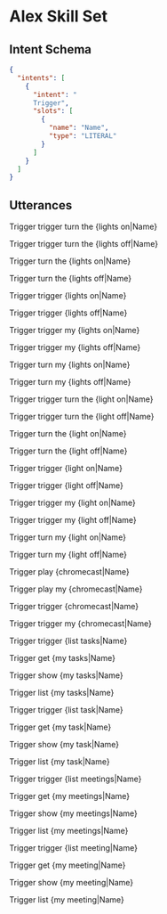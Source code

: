 # Alex Skill Set


## Intent Schema

```json
{
  "intents": [
    {
      "intent": "
      Trigger",
      "slots": [
        {
          "name": "Name",
          "type": "LITERAL"
        }
      ]
    }
  ]
}
```

## Utterances

Trigger trigger turn the {lights on|Name}

Trigger trigger turn the {lights off|Name}

Trigger turn the {lights on|Name}

Trigger turn the {lights off|Name}

Trigger trigger {lights on|Name}

Trigger trigger {lights off|Name}

Trigger trigger my {lights on|Name}

Trigger trigger my {lights off|Name}

Trigger turn my {lights on|Name}

Trigger turn my {lights off|Name}

Trigger trigger turn the {light on|Name}

Trigger trigger turn the {light off|Name}

Trigger turn the {light on|Name}

Trigger turn the {light off|Name}

Trigger trigger {light on|Name}

Trigger trigger {light off|Name}

Trigger trigger my {light on|Name}

Trigger trigger my {light off|Name}

Trigger turn my {light on|Name}

Trigger turn my {light off|Name}

Trigger play {chromecast|Name}

Trigger play my {chromecast|Name}

Trigger trigger {chromecast|Name}

Trigger trigger my {chromecast|Name}

Trigger trigger {list tasks|Name}

Trigger get {my tasks|Name}

Trigger show {my tasks|Name}

Trigger list {my tasks|Name}

Trigger trigger {list task|Name}

Trigger get {my task|Name}

Trigger show {my task|Name}

Trigger list {my task|Name}

Trigger trigger {list meetings|Name}

Trigger get {my meetings|Name}

Trigger show {my meetings|Name}

Trigger list {my meetings|Name}

Trigger trigger {list meeting|Name}

Trigger get {my meeting|Name}

Trigger show {my meeting|Name}

Trigger list {my meeting|Name}
